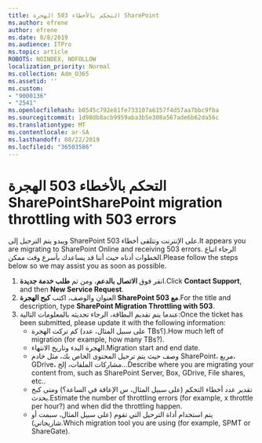 ```yaml
---
title: التحكم بالأخطاء 503 الهجرة SharePoint
ms.author: efrene
author: efrene
ms.date: 8/8/2019
ms.audience: ITPro
ms.topic: article
ROBOTS: NOINDEX, NOFOLLOW
localization_priority: Normal
ms.collection: Adm_O365
ms.assetid: ''
ms.custom:
- "9000136"
- "2541"
ms.openlocfilehash: b0545c792e81fe733107a6157f4d57aa7bbc9fba
ms.sourcegitcommit: 1d98db8acb9959aba3b5e308a567ade6b62da56c
ms.translationtype: MT
ms.contentlocale: ar-SA
ms.lasthandoff: 08/22/2019
ms.locfileid: "36503586"
---
```

# <a name="sharepoint-migration-throttling-with-503-errors"></a><span data-ttu-id="f6762-102">التحكم بالأخطاء 503 الهجرة SharePoint</span><span class="sxs-lookup"><span data-stu-id="f6762-102">SharePoint migration throttling with 503 errors</span></span>

<span data-ttu-id="f6762-103">ويبدو يتم الترحيل إلى SharePoint على الإنترنت وتتلقى أخطاء 503.</span><span class="sxs-lookup"><span data-stu-id="f6762-103">It appears you are migrating to SharePoint Online and receiving 503 errors.</span></span> <span data-ttu-id="f6762-104">الرجاء اتباع الخطوات أدناه حيث أننا قد يساعدك بأسرع وقت ممكن.</span><span class="sxs-lookup"><span data-stu-id="f6762-104">Please follow the steps below so we may assist you as soon as possible.</span></span> 

1. <span data-ttu-id="f6762-105">انقر فوق **الاتصال بالدعم**، ومن ثم **طلب خدمة جديدة**.</span><span class="sxs-lookup"><span data-stu-id="f6762-105">Click **Contact Support**, and then **New Service Request**.</span></span>
2. <span data-ttu-id="f6762-106">العنوان والوصف، اكتب **كبح الهجرة SharePoint مع 503**.</span><span class="sxs-lookup"><span data-stu-id="f6762-106">For the title and description, type **SharePoint Migration Throttling with 503**.</span></span>
3. <span data-ttu-id="f6762-107">عندما يتم تقديم البطاقة، الرجاء تحديثه بالمعلومات التالية:</span><span class="sxs-lookup"><span data-stu-id="f6762-107">Once the ticket has been submitted, please update it with the following information:</span></span>
    - <span data-ttu-id="f6762-108">كم تركت الهجرة (على سبيل المثال، عدد TBs؟).</span><span class="sxs-lookup"><span data-stu-id="f6762-108">How much left of migration (for example, how many TBs?).</span></span>
    - <span data-ttu-id="f6762-109">الهجرة البدء وتاريخ الانتهاء.</span><span class="sxs-lookup"><span data-stu-id="f6762-109">Migration start and end date.</span></span>
    - <span data-ttu-id="f6762-110">وصف حيث يتم ترحيل المحتوى الخاص بك، مثل خادم SharePoint، مربع، GDrive، مشاركات الملفات، إلخ...</span><span class="sxs-lookup"><span data-stu-id="f6762-110">Describe where you are migrating your content from, such as SharePoint Server, Box, GDrive, File shares, etc..</span></span>
    - <span data-ttu-id="f6762-111">تقدير عدد أخطاء التحكم (على سبيل المثال، س الإعاقة في الساعة؟) ومتى كبح يحدث.</span><span class="sxs-lookup"><span data-stu-id="f6762-111">Estimate the number of throttling errors (for example, x throttle per hour?) and when did the throttling happen.</span></span>
    - <span data-ttu-id="f6762-112">يتم استخدام أداة الترحيل التي تقوم (على سبيل المثال، سبمت أو شاريجاتي).</span><span class="sxs-lookup"><span data-stu-id="f6762-112">Which migration tool you are using (for example, SPMT or ShareGate).</span></span>


